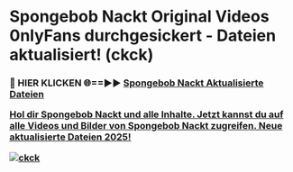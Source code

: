 # Spongebob Nackt Original Videos 0nlyFans durchgesickert - Dateien aktualisiert! (ckck)

<h3>🔴 HIER KLICKEN 🌐==►► <a href="https://tinyurl.com/h6vf6nb8" rel="nofollow">Spongebob Nackt Aktualisierte Dateien

Hol dir Spongebob Nackt und alle Inhalte. Jetzt kannst du auf alle Videos und Bilder von Spongebob Nackt zugreifen. Neue aktualisierte Dateien 2025!

[![ckck](https://i.imgur.com/sD4kR3V.gif)](https://tinyurl.com/h6vf6nb8)
